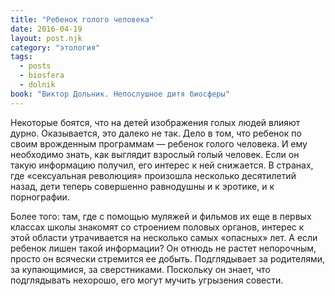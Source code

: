 ```yaml
---
title: "Ребенок голого человека"
date: 2016-04-19
layout: post.njk
category: "этология"
tags:
  - posts
  - biosfera
  - dolnik
book: "Виктор Дольник. Непослушное дитя биосферы"
---
```


Некоторые боятся, что на детей изображения голых людей влияют дурно. Оказывается, это далеко не так. Дело в том, что ребенок по своим врожденным программам — ребенок голого человека. И ему необходимо знать, как выглядит взрослый голый человек. Если он такую информацию получил, его интерес к ней снижается. В странах, где «сексуальная революция» произошла несколько десятилетий назад, дети теперь совершенно равнодушны и к эротике, и к порнографии.

Более того: там, где с помощью муляжей и фильмов их еще в первых классах школы знакомят со строением половых органов, интерес к этой области утрачивается на несколько самых «опасных» лет. А если ребенок лишен такой информации? Он отнюдь не растет непорочным, просто он всячески стремится ее добыть. Подглядывает за родителями, за купающимися, за сверстниками. Поскольку он знает, что подглядывать нехорошо, его могут мучить угрызения совести.
